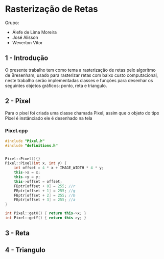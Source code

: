 # Rasterização de Retas

Grupo:

- Álefe de Lima Moreira
- José Alisson
- Weverton Vitor



## 1 - Introdução 

O presente trabalho tem como tema a rasterização de retas pelo algoritmo de Bresenham, usado para rasterizar retas com baixo custo computacional, neste trabalho serão implementadas classes e funções para desenhar os seguintes objetos gráficos: ponto, reta e triangulo.

## 2 -  Pixel

Para o pixel foi criada uma classe chamada Pixel, assim que o objeto do tipo Pixel é instânciado ele é desenhado na tela

### Pixel.cpp
```C++
#include "Pixel.h"
#include "definitions.h"


Pixel::Pixel(){}
Pixel::Pixel(int x, int y) {
    int offset = 4 * x + IMAGE_WIDTH * 4 * y;
    this->x = x;
    this->y = y;
    this->offset = offset;
    FBptr[offset + 0] = 255; //r
    FBptr[offset + 1] = 255; //g
    FBptr[offset + 2] = 255; //b
    FBptr[offset + 3] = 255; //a
}

int Pixel::getX() { return this->x; }
int Pixel::getY() { return this->y; }
```
## 3 -  Reta

## 4 -   Triangulo

